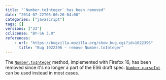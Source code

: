 ```yaml
---
title: "`Number.toInteger` has been removed"
date: "2014-07-22T05:06:26-04:00"
categories: ["javascript"]
tags: []
versions: ["33"]
cclicense: "BY-SA 3.0"
references:
    - url: "https://bugzilla.mozilla.org/show_bug.cgi?id=1022396"
      title: "Bug 1022396 – remove Number.toInteger"
---
```

The [`Number.toInteger`](https://developer.mozilla.org/docs/Web/JavaScript/Reference/Global_Objects/Number/toInteger) method, implemented with Firefox 16, has been removed since it's no longer a part of the ES6 draft spec. [`Number.parseInt`](https://developer.mozilla.org/docs/Web/JavaScript/Reference/Global_Objects/Number/parseInt) can be used instead in most cases.

